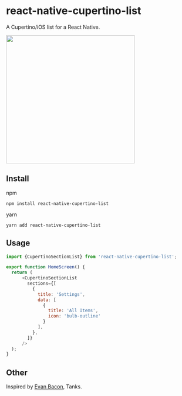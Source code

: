 # react-native-cupertino-list

A Cupertino/iOS list for a React Native.

<img src="https://raw.githubusercontent.com/isaced/react-native-sortable-listview/master/screenshot.jpg" width="350">

## Install

npm

```
npm install react-native-cupertino-list
```

yarn

```
yarn add react-native-cupertino-list
```

## Usage

```javascript
import {CupertinoSectionList} from 'react-native-cupertino-list';

export function HomeScreen() {
  return (
      <CupertinoSectionList
        sections={[
          {
            title: 'Settings',
            data: [
              {
                title: 'All Items',
                icon: 'bulb-outline'
              }
            ],
          },
        ]}
      />
  );
}
```

## Other

Inspired by [Evan Bacon](https://twitter.com/Baconbrix/status/1526578286783893505), Tanks.